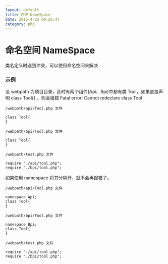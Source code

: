 ```yaml
---
layout: default
title: PHP NameSpace
date: 2015-4-25 09:26:47
category: php
---
```


# 命名空间 NameSpace

类名定义时遇到冲突，可以使用命名空间来解决

### 示例

设 webpath 为项目目录，此时有两个组件(Api、Bpi)中都有类 Tool，如果直接声明 class Tool{} ，则会报错 Fatal error: Cannot redeclare class Tool

```
/webpath/api/Tool.php 文件

class Tool{
}

/webpath/bpi/Tool.php 文件

class Tool{
}

/webpath/test.php 文件

require "./api/tool.php";
require "./bpi/tool.php";
```

如果使用 namespace 将其分隔开，就不会再报错了。

```
/webpath/api/Tool.php 文件

namespace Api;
class Tool{
}

/webpath/bpi/Tool.php 文件

namespace Bpi;
class Tool{
}

/webpath/test.php 文件

require "./api/tool.php";
require "./bpi/tool.php";
```

